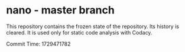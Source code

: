 # nano - master branch

This repository contains the frozen state of the repository.
Its history is cleared. It is used only for static code
analysis with Codacy.

Commit Time: 1729471782